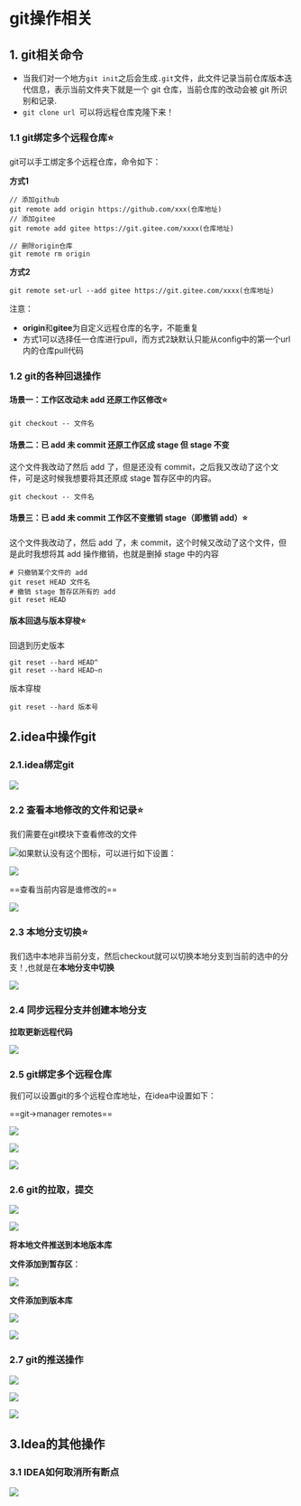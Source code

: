 #  git操作相关

## 1. git相关命令

- 当我们对一个地方`git init`之后会生成`.git`文件，此文件记录当前仓库版本迭代信息，表示当前文件夹下就是一个 git 仓库，当前仓库的改动会被 git 所识别和记录.
- `git clone url `可以将远程仓库克隆下来！

### 1.1 git绑定多个远程仓库⭐

git可以手工绑定多个远程仓库，命令如下：

**方式1**

~~~shell
// 添加github
git remote add origin https://github.com/xxx(仓库地址)
// 添加gitee
git remote add gitee https://git.gitee.com/xxxx(仓库地址)
 
// 删除origin仓库
git remote rm origin
~~~

**方式2**

~~~shell
git remote set-url --add gitee https://git.gitee.com/xxxx(仓库地址)
~~~

注意：

- **origin**和**gitee**为自定义远程仓库的名字，不能重复
- 方式1可以选择任一仓库进行pull，而方式2缺默认只能从config中的第一个url内的仓库pull代码

### 1.2 git的各种回退操作

#### 场景一：工作区改动未 add 还原工作区修改⭐

~~~shell
git checkout -- 文件名
~~~

#### 场景二：已 add 未 commit 还原工作区成 stage 但 stage 不变

这个文件我改动了然后 add 了，但是还没有 commit，之后我又改动了这个文件，可是这时候我想要将其还原成 stage 暂存区中的内容。

~~~shell
git checkout -- 文件名
~~~

#### 场景三：已 add 未 commit 工作区不变撤销 stage（即撤销 add）⭐

这个文件我改动了，然后 add 了，未 commit，这个时候又改动了这个文件，但是此时我想将其 add 操作撤销，也就是删掉 stage 中的内容

~~~shell
# 只撤销某个文件的 add
git reset HEAD 文件名
# 撤销 stage 暂存区所有的 add
git reset HEAD
~~~

#### 版本回退与版本穿梭⭐

回退到历史版本

~~~shell
git reset --hard HEAD^
git reset --hard HEAD~n
~~~

版本穿梭

~~~shell
git reset --hard 版本号
~~~

## 2.idea中操作git

### 2.1.idea绑定git

![](git操作相关.assets/Snipaste_2021-11-23_11-38-25.png)

### 2.2 查看本地修改的文件和记录⭐

我们需要在git模块下查看修改的文件

![](git操作相关.assets/Snipaste_2021-11-23_14-28-24.png)如果默认没有这个图标，可以进行如下设置：

![](git操作相关.assets/Snipaste_2021-11-23_14-30-26.png)



==查看当前内容是谁修改的==

![](git操作相关.assets/Snipaste_2021-11-23_14-52-42.png)

### 2.3 本地分支切换⭐

我们选中本地非当前分支，然后checkout就可以切换本地分支到当前的选中的分支！,也就是在**本地分支中切换**

![](git操作相关.assets/Snipaste_2021-11-23_15-01-48.png)

### 2.4 同步远程分支并创建本地分支

**拉取更新远程代码**

![](git操作相关.assets/Snipaste_2021-11-23_15-04-21.png)

### 2.5 git绑定多个远程仓库

我们可以设置git的多个远程仓库地址，在idea中设置如下：

==git->manager remotes==

![](git操作相关.assets/Snipaste_2021-11-24_08-29-43.png)

![](git操作相关.assets/Snipaste_2021-11-24_08-29-43.png)

![](git操作相关.assets/Snipaste_2021-11-24_08-33-22.png)

### 2.6 git的拉取，提交

![](git操作相关.assets/Snipaste_2021-11-23_15-13-24.png)

![](git操作相关.assets/Snipaste_2021-11-23_15-14-01.png)

**将本地文件推送到本地版本库**

**文件添加到暂存区**：

![](git操作相关.assets/Snipaste_2021-11-24_08-42-45.png)

**文件添加到版本库**

![](git操作相关.assets/Snipaste_2021-11-24_08-44-16.png)

![](git操作相关.assets/Snipaste_2021-11-24_08-46-06.png)

### 2.7 git的推送操作

![](git操作相关.assets/Snipaste_2021-11-24_08-50-32.png)

![](git操作相关.assets/Snipaste_2021-11-24_08-51-12.png)

![](git操作相关.assets/Snipaste_2021-11-24_08-52-49.png)

## 3.Idea的其他操作

### 3.1 IDEA如何取消所有断点

![](git操作相关.assets/Snipaste_2021-11-23_16-04-26.png)